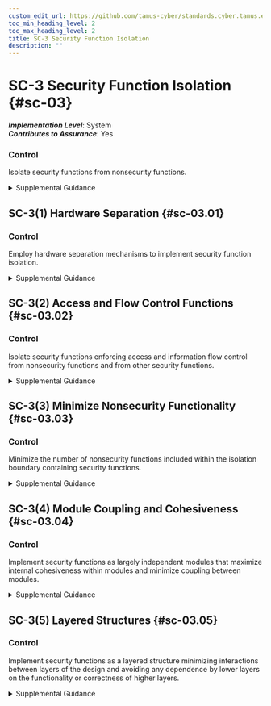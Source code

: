 ```yaml
---
custom_edit_url: https://github.com/tamus-cyber/standards.cyber.tamus.edu/tree/main/static/content/tamus.edu/TAMUS_profile.xml
toc_min_heading_level: 2
toc_max_heading_level: 2
title: SC-3 Security Function Isolation
description: ""
---
```


# SC-3 Security Function Isolation {#sc-03}

_**Implementation Level**_: System\
_**Contributes to Assurance**_: Yes

### Control

Isolate security functions from nonsecurity functions.

<details>
  <summary>Supplemental Guidance</summary>

Isolate security functions from nonsecurity functions.

</details>

## SC-3(1) Hardware Separation {#sc-03.01}

### Control

Employ hardware separation mechanisms to implement security function isolation.

<details>
  <summary>Supplemental Guidance</summary>

Employ hardware separation mechanisms to implement security function isolation.

</details>

## SC-3(2) Access and Flow Control Functions {#sc-03.02}

### Control

Isolate security functions enforcing access and information flow control from nonsecurity functions and from other security functions.

<details>
  <summary>Supplemental Guidance</summary>

Isolate security functions enforcing access and information flow control from nonsecurity functions and from other security functions.

</details>

## SC-3(3) Minimize Nonsecurity Functionality {#sc-03.03}

### Control

Minimize the number of nonsecurity functions included within the isolation boundary containing security functions.

<details>
  <summary>Supplemental Guidance</summary>

Minimize the number of nonsecurity functions included within the isolation boundary containing security functions.

</details>

## SC-3(4) Module Coupling and Cohesiveness {#sc-03.04}

### Control

Implement security functions as largely independent modules that maximize internal cohesiveness within modules and minimize coupling between modules.

<details>
  <summary>Supplemental Guidance</summary>

Implement security functions as largely independent modules that maximize internal cohesiveness within modules and minimize coupling between modules.

</details>

## SC-3(5) Layered Structures {#sc-03.05}

### Control

Implement security functions as a layered structure minimizing interactions between layers of the design and avoiding any dependence by lower layers on the functionality or correctness of higher layers.

<details>
  <summary>Supplemental Guidance</summary>

Implement security functions as a layered structure minimizing interactions between layers of the design and avoiding any dependence by lower layers on the functionality or correctness of higher layers.

</details>

